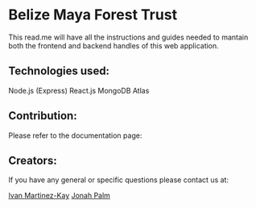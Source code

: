 # Belize Maya Forest Trust

This read.me will have all the instructions and guides needed to mantain both the frontend and backend handles of this web application.

## Technologies used:

Node.js (Express)
React.js
MongoDB Atlas

## Contribution: 

Please refer to the documentation page:

## Creators:

If you have any general or specific questions please contact us at:

[Ivan Martinez-Kay](mailto:martinezkayivan@gmail.com)
[Jonah Palm](mailto:thefishjonah@gmail.com)

